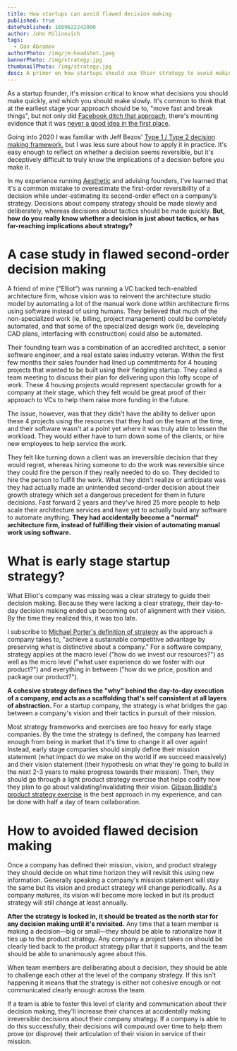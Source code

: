 ```yaml
---
title: How startups can avoid flawed decision making
published: true
datePublished: 1609622242000
author: John Milinovich
tags:
  - Dan Abramov
authorPhoto: /img/jm-headshot.jpeg
bannerPhoto: /img/strategy.jpg
thumbnailPhoto: /img/strategy.jpg
desc: A primer on how startups should use thier strategy to avoid making bad decisions.
---
```

As a startup founder, it's mission critical to know what decisions you should make quickly, and which you should make slowly. It's common to think that at the earliest stage your approach should be to, "move fast and break things", but not only did [Facebook ditch that approach](https://mashable.com/2014/04/30/facebooks-new-mantra-move-fast-with-stability/), there's mounting evidence that it was [never a good idea in the first place](https://hbr.org/2019/12/why-move-fast-and-break-things-doesnt-work-anymore).

Going into 2020 I was familiar with Jeff Bezos' [Type 1 / Type 2 decision making framework](https://www.entrepreneur.com/article/328284), but I was less sure about how to apply it in practice. It's easy enough to reflect on whether a decision seems reversible, but it's deceptively difficult to truly know the implications of a decision before you make it.

In my experience running [Aesthetic](http://aesthetic.com/) and advising founders, I've learned that it's a common mistake to overestimate the first-order reversibility of a decision while under-estimating its second-order effect on a company’s strategy. Decisions about company strategy should be made slowly and deliberately, whereas decisions about tactics should be made quickly. **But, how do you really know whether a decision is just about tactics, or has far-reaching implications about strategy?**

# A case study in flawed second-order decision making
A friend of mine ("Elliot") was running a VC backed tech-enabled architecture firm, whose vision was to reinvent the architecture studio model by automating a lot of the manual work done within architecture firms using software instead of using humans. They believed that much of the non-specialized work (ie, billing, project management) could be completely automated, and that some of the specialized design work (ie, developing CAD plans, interfacing with construction) could also be automated.

Their founding team was a combination of an accredited architect, a senior software engineer, and a real estate sales industry veteran. Within the first few months their sales founder had lined up commitments for 4 housing projects that wanted to be built using their fledgling startup. They called a team meeting to discuss their plan for delivering upon this lofty scope of work. These 4 housing projects would represent spectacular growth for a company at their stage, which they felt would be great proof of their approach to VCs to help them raise more funding in the future.

The issue, however, was that they didn't have the ability to deliver upon these 4 projects using the resources that they had on the team at the time, and their software wasn't at a point yet where it was truly able to lessen the workload. They would either have to turn down some of the clients, or hire new employees to help service the work.

They felt like turning down a client was an irreversible decision that they would regret, whereas hiring someone to do the work was reversible since they could fire the person if they really needed to do so. They decided to hire the person to fulfill the work. What they didn't realize or anticipate was they had actually made an unintended second-order decision about their growth strategy which set a dangerous precedent for them in future decisions. Fast forward 2 years and they've hired 25 more people to help scale their architecture services and have yet to actually build any software to automate anything. **They had accidentally become a "normal" architecture firm, instead of fulfilling their vision of automating manual work using software.**

# What is early stage startup strategy?
What Elliot's company was missing was a clear strategy to guide their decision making. Because they were lacking a clear strategy, their day-to-day decision making ended up becoming out of alignment with their vision. By the time they realized this, it was too late.

I subscribe to [Michael Porter's definition of strategy](https://orion2020.org/archivo/pensamiento_estrategico/01_1_whatsstrategy.pdf) as the approach a company takes to, "achieve a sustainable competitive advantage by preserving what is distinctive about a company." For a software company, strategy applies at the macro level ("how do we invest our resources?") as well as the micro level ("what user experience do we foster with our product?") and everything in between ("how do we price, position and package our product?").

**A cohesive strategy defines the "why" behind the day-to-day execution of a company, and acts as a scaffolding that's self consistent at all layers of abstraction.** For a startup company, the strategy is what bridges the gap between a company's vision and their tactics in pursuit of their mission. 

Most strategy frameworks and exercises are too heavy for early stage companies. By the time the strategy is defined, the company has learned enough from being in market that it's time to change it all over again! Instead, early stage companies should simply define their mission statement (what impact do we make on the world if we succeed massively) and their vision statement (their hypothesis on what they're going to build in the next 2-3 years to make progress towards their mission). Then, they should go through a light product strategy exercise that helps codify how they plan to go about validating/invalidating their vision. [Gibson Biddle's product strategy exercise](https://medium.com/@gibsonbiddle/intro-to-product-strategy-60bdf72b17e3) is the best approach in my experience, and can be done with half a day of team collaboration.

# How to avoided flawed decision making
Once a company has defined their mission, vision, and product strategy they should decide on what time horizon they will revisit this using new information. Generally speaking a company's mission statement will stay the same but its vision and product strategy will change periodically. As a company matures, its vision will become more locked in but its product strategy will still change at least annually.

**After the strategy is locked in, it should be treated as the north star for any decision making until it's revisited.** Any time that a team member is making a decision—big or small—they should be able to rationalize how it ties up to the product strategy. Any company a project takes on should be clearly tied back to the product strategy pillar that it supports, and the team should be able to unanimously agree about this.

When team members are deliberating about a decision, they should be able to challenge each other at the level of the company strategy. If this isn't happening it means that the strategy is either not cohesive enough or not communicated clearly enough across the team.

If a team is able to foster this level of clarity and communication about their decision making, they'll increase their chances at accidentally making irreversible decisions about their company strategy. If a company is able to do this successfully, their decisions will compound over time to help them prove (or disprove) their articulation of their vision in service of their mission.